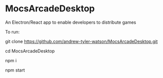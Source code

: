 # MocsArcadeDesktop
An Electron/React app to enable developers to distribute games

To run:

git clone https://github.com/andrew-tyler-watson/MocsArcadeDesktop.git

cd MocsArcadeDesktop

npm i

npm start

